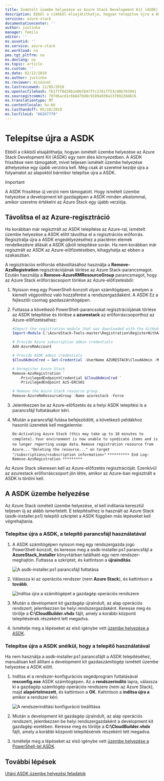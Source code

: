 ```yaml
---
title: Ismételt üzembe helyezése az Azure Stack Development Kit (ASDK) |} A Microsoft Docs
description: Ebből a cikkből elsajátíthatja, hogyan telepítse újra a ASDK.
services: azure-stack
documentationcenter: ''
author: justinha
manager: femila
editor: ''
ms.assetid: ''
ms.service: azure-stack
ms.workload: na
pms.tgt_pltfrm: na
ms.devlang: na
ms.topic: article
ms.custom: ''
ms.date: 02/12/2019
ms.author: justinha
ms.reviewer: misainat
ms.lastreviewed: 11/05/2018
ms.openlocfilehash: f61fff0d29b1e0bf847ffc1761ff53c90b703991
ms.sourcegitcommit: 797dbacd1c6b8479d8c9189a939a13709228d816
ms.translationtype: MT
ms.contentlocale: hu-HU
ms.lasthandoff: 05/28/2019
ms.locfileid: "66267779"
---
```

# <a name="redeploy-the-asdk"></a>Telepítse újra a ASDK
Ebből a cikkből elsajátíthatja, hogyan ismételt üzembe helyezése az Azure Stack Development Kit (ASDK) egy nem éles környezetben. A ASDK frissítése nem támogatott, mivel teljesen ismételt üzembe helyezése áthelyezése egy újabb verzióra kell. Még csak át szeretné kezdje újra a folyamatot az alapoktól bármikor telepítse újra a ASDK.

> [!IMPORTANT]
> A ASDK frissítése új verzió nem támogatott. Hogy ismételt üzembe helyezése a development kit gazdagépen a ASDK minden alkalommal, amikor szeretne értékelni az Azure Stack egy újabb verziója.

## <a name="remove-azure-registration"></a>Távolítsa el az Azure-regisztráció 
Ha korábban már regisztrált az ASDK telepítése az Azure-ral, ismételt üzembe helyezése a ASDK előtt távolítsa el a regisztrációs erőforrás. Regisztrálja újra a ASDK engedélyezéséhez a piactéren elemek rendelkezésre állását a ASDK újbóli telepítése során. Ha nem korábban már regisztrált az ASDK az Azure-előfizetésében, kihagyhatja az ebben a szakaszban.

A regisztrációs erőforrás eltávolításához használja a **Remove-AzsRegistration** regisztrációjának törlése az Azure Stack-parancsmagot. Ezután használja a **Remove-AzureRMResourceGroup** parancsmagot, hogy az Azure Stack erőforráscsoport törlése az Azure-előfizetésből:

1. Nyisson meg egy PowerShell-konzolt olyan számítógépen, amelyen a kiemelt végponthoz való hozzáférést a rendszergazdaként. A ASDK Ez a fejlesztői csomag gazdaszámítógépen.

2. Futtassa a következő PowerShell-parancsokat regisztrációjának törlése az ASDK telepítése és törlése a **azurestack** az erőforráscsoporthoz az Azure-előfizetéséhez:

   ```powershell    
   #Import the registration module that was downloaded with the GitHub tools
   Import-Module C:\AzureStack-Tools-master\Registration\RegisterWithAzure.psm1

   # Provide Azure subscription admin credentials
   Add-AzureRmAccount

   # Provide ASDK admin credentials
   $CloudAdminCred = Get-Credential -UserName AZURESTACK\CloudAdmin -Message "Enter the cloud domain credentials to access the privileged endpoint"

   # Unregister Azure Stack
   Remove-AzsRegistration `
      -PrivilegedEndpointCredential $CloudAdminCred `
      -PrivilegedEndpoint AzS-ERCS01

   # Remove the Azure Stack resource group
   Remove-AzureRmResourceGroup -Name azurestack -Force
   ```

3. Jelentkezzen be az Azure-előfizetés és a helyi ASDK telepítési is a parancsfájl futtatásakor kéri.
4. Miután a parancsfájl futása befejeződött, a következő példákhoz hasonló üzenetek kell megjelennie:

    `De-Activating Azure Stack (this may take up to 10 minutes to complete).` `Your environment is now unable to syndicate items and is no longer reporting usage data.`
    `Remove registration resource from Azure...`
    `"Deleting the resource..." on target "/subscriptions/<subscription information>"`
    `********** End Log: Remove-AzsRegistration *********`



Az Azure Stack sikeresen kell az Azure-előfizetés regisztrációját. Ezenkívül az azurestack erőforráscsoport jön létre, amikor az Azure-ban regisztrált a ASDK is törölni kell.

## <a name="deploy-the-asdk"></a>A ASDK üzembe helyezése
Az Azure Stack ismételt üzembe helyezése, el kell indítania keresztül teljesen új az alább ismertetett. E telepítéséhez is használt az Azure Stack (asdk-installer.ps1) telepítő szkriptet a ASDK függően más lépéseket kell végrehajtania.

### <a name="redeploy-the-asdk-using-the-installer-script"></a>Telepítse újra a ASDK, a telepítő parancsfájl használatával
1. A ASDK számítógépen nyisson meg egy rendszergazda jogú PowerShell-konzolt, és keresse meg a asdk-installer.ps1 parancsfájl a **AzureStack_Installer** könyvtárban található egy nem rendszer-meghajtón. Futtassa a szkriptet, és kattintson a **újraindítás**.

   ![A asdk-installer.ps1 parancsfájl futtatása](media/asdk-redeploy/1.png)

2. Válassza ki az operációs rendszer (nem **Azure Stack**), és kattintson a **tovább**.

   ![Indítsa újra a számítógépet a gazdagép operációs rendszere](media/asdk-redeploy/2.png)

3. Miután a development kit gazdagép újraindult, az alap operációs rendszert, jelentkezzen be helyi rendszergazdaként. Keresse meg és törölje a **C:\CloudBuilder.vhdx** fájlt, amely a korábbi központi telepítésének részeként lett megadva. 

4. Ismételje meg a lépéseket az első igénybe vett [üzembe helyezése a ASDK](asdk-install.md).

### <a name="redeploy-the-asdk-without-using-the-installer"></a>Telepítse újra a ASDK anélkül, hogy a telepítő használatával
Ha nem használja a asdk-installer.ps1 parancsfájlt a ASDK telepítéséhez, manuálisan kell állítani a development kit gazdaszámítógép ismételt üzembe helyezése a ASDK előtt.

1. Indítsa el a rendszer-konfigurációs segédprogram futtatásával **msconfig.exe** ASDK számítógépen. Az a **rendszerindító** lapra, válassza ki a gazdagép számítógép operációs rendszere (nem az Azure Stack), majd **alapértelmezett**, és kattintson a **OK**. Kattintson a **indítsa újra a** amikor a rendszer kéri.

      ![A rendszerindítási konfiguráció beállítása](media/asdk-redeploy/4.png)

2. Miután a development kit gazdagép újraindult, az alap operációs rendszert, jelentkezzen be helyi rendszergazdaként a development kit gazdagép esetében. Keresse meg és törölje a **C:\CloudBuilder.vhdx** fájlt, amely a korábbi központi telepítésének részeként lett megadva. 

3. Ismételje meg a lépéseket az első igénybe vett [üzembe helyezése a PowerShell-lel ASDK](asdk-deploy-powershell.md).


## <a name="next-steps"></a>További lépések
[Utáni ASDK üzembe helyezési feladatok](asdk-post-deploy.md)




